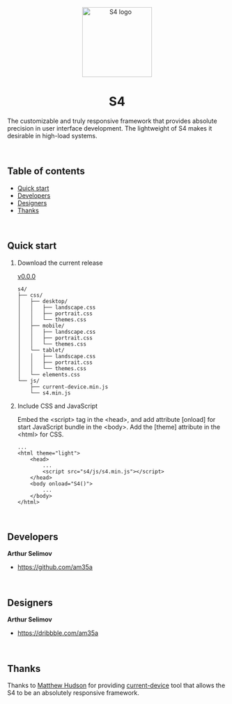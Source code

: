 <div align="center">
    <img src="https://avatars.githubusercontent.com/u/184809488" alt="S4 logo" width="160">
    <h1>S4</h1>
</div>
<p>
    The customizable and truly responsive framework that provides absolute precision in user interface development. The lightweight of S4 makes it desirable in high-load systems.
</p>

<br>

## Table of contents

- [Quick start](#quick-start)
- [Developers](#developers)
- [Designers](#designers)
- [Thanks](#thanks)

<br>

## Quick start

1. Download the current release

    [v0.0.0](https://github.com/s4-design/s4/releases/download/0.0.0/v0.0.0.zip)

    ```
    s4/
    ├── css/
    │   ├── desktop/
    │   │   ├── landscape.css
    │   │   ├── portrait.css
    │   │   └── themes.css
    │   ├── mobile/
    │   │   ├── landscape.css
    │   │   ├── portrait.css
    │   │   └── themes.css
    │   └── tablet/
    │   │   ├── landscape.css
    │   │   ├── portrait.css
    │   │   └── themes.css
    │   └── elements.css
    └── js/
        ├── current-device.min.js
        └── s4.min.js
    ```


2. Include CSS and JavaScript

    Embed the \<script\> tag in the \<head\>, and add attribute \[onload\] for start JavaScript bundle in the \<body\>. Add the \[theme\] attribute in the \<html\> for CSS.

    ```
    ...
    <html theme="light">
        <head>
            ...
            <script src="s4/js/s4.min.js"></script>
        </head>
        <body onload="S4()">
            ...
        </body>
    </html>
    ```

<br>


## Developers

**Arthur Selimov**

- <https://github.com/am35a>

<br>


## Designers

**Arthur Selimov**

- <https://dribbble.com/am35a>

<br>


## Thanks

Thanks to [Matthew Hudson](https://github.com/matthewhudson) for providing [current-device](https://github.com/matthewhudson/current-device) tool that allows the S4 to be an absolutely responsive framework.
